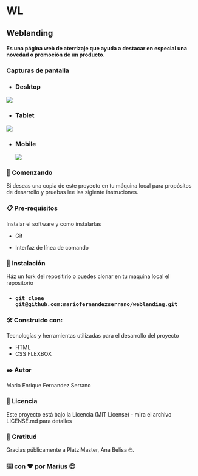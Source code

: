 # WL
## Weblanding
#### Es una página web de aterrizaje que ayuda a destacar en especial una novedad o promoción de un producto.

### Capturas de pantalla
- ### Desktop
 ![](https://media.giphy.com/media/LMc5IuBMhMthXPjiyu/giphy.gif) 
 
- ### Tablet 
![](https://media.giphy.com/media/eKsRYZRdufBrQZqdCP/giphy.gif)

- ### Mobile
  ![](https://media.giphy.com/media/fvelcBD1PPCa3BWTRB/giphy.gif)


### 🚀 Comenzando
Si deseas una copia  de este proyecto en tu máquina local para propósitos de desarrollo y pruebas lee las sigiente instruciones.

### 📋 Pre-requisitos
Instalar el software y como instalarlas
- Git

- Interfaz de línea de comando

### 🔧 Instalación

Ház un fork del repositirio o puedes clonar en tu maquina local el repositorio
- ###  ```git clone git@github.com:mariofernandezserrano/weblanding.git```
### 🛠️ Construido con:
Tecnologías y herramientas utilizadas para el desarrollo del proyecto
- HTML
- CSS FLEXBOX
### ✒️ Autor
Mario Enrique Fernandez Serrano
### 📄 Licencia
Este proyecto está bajo la Licencia (MIT License) - mira el archivo LICENSE.md para detalles

### 🎁 Gratitud 
Gracias públicamente a PlatziMaster, Ana Belisa 🤓.
### ⌨️ con ❤️ por Marius 😊